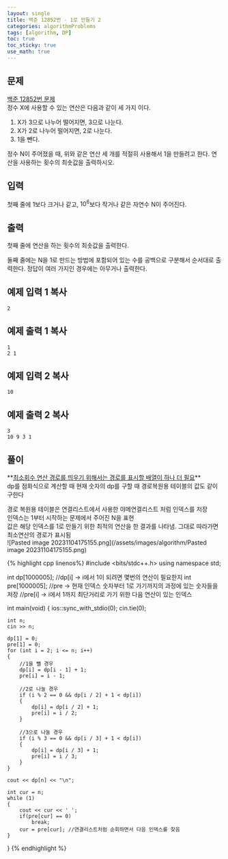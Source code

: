```yaml
---
layout: single
title: 백준 12852번 - 1로 만들기 2
categories: algorithmProblems
tags: [algorithm, DP]
toc: true
toc_sticky: true
use_math: true
---
```


## 문제
[백준 12852번 문제](https://www.acmicpc.net/problem/12852) <br>
정수 X에 사용할 수 있는 연산은 다음과 같이 세 가지 이다.

1. X가 3으로 나누어 떨어지면, 3으로 나눈다.
2. X가 2로 나누어 떨어지면, 2로 나눈다.
3. 1을 뺀다.

정수 N이 주어졌을 때, 위와 같은 연산 세 개를 적절히 사용해서 1을 만들려고 한다. 연산을 사용하는 횟수의 최솟값을 출력하시오.

## 입력

첫째 줄에 1보다 크거나 같고, $10^6$보다 작거나 같은 자연수 N이 주어진다.

## 출력

첫째 줄에 연산을 하는 횟수의 최솟값을 출력한다.

둘째 줄에는 N을 1로 만드는 방법에 포함되어 있는 수를 공백으로 구분해서 순서대로 출력한다. 정답이 여러 가지인 경우에는 아무거나 출력한다.

## 예제 입력 1 복사

```
2
```

## 예제 출력 1 복사

```
1
2 1
```

## 예제 입력 2 복사

```
10
```

## 예제 출력 2 복사

```
3
10 9 3 1
```

## 풀이
<div class="notice" markdown="1">
**<u>최소회수 연산 경로를 띄우기 위해서는 경로를 표시할 배열이 하나 더 필요</u>** <br>
dp를 점화식으로 계산할 때 현재 숫자의 dp를 구할 때 경로복원용 테이블의 값도 같이 구한다 <br>

경로 복원용 테이블은 연결리스트에서 사용한 야메연결리스트 처럼 인덱스를 저장 <br>
인덱스는 1부터 시작하는 문제에서 주어진 N을 표현 <br>
값은 해당 인덱스를 1로 만들기 위한 최적의 연산을 한 결과를 나타냄. 그대로 따라가면 최소연산의 경로가 표시됨 <br>
![Pasted image 20231104175155.png](/assets/images/algorithm/Pasted image 20231104175155.png)
</div>

{% highlight cpp linenos%}
#include <bits/stdc++.h>
using namespace std;

int dp[1000005];	//dp[i] -> i에서 1이 되려면 몇번의 연산이 필요한지
int pre[1000005];	//pre -> 현재 인덱스 숫자부터 1로 가기까지의 과정에 있는 숫자들을 저장
					//pre[i] -> i에서 1까지 최단거리로 가기 위한 다음 연산이 있는 인덱스

int main(void) 
{
	ios::sync_with_stdio(0);
	cin.tie(0);

	int n;
	cin >> n;
	
	dp[1] = 0;
	pre[1] = 0;
	for (int i = 2; i <= n; i++)
	{
		//1을 뺄 경우
		dp[i] = dp[i - 1] + 1;
		pre[i] = i - 1;

		//2로 나눌 경우
		if (i % 2 == 0 && dp[i / 2] + 1 < dp[i])
		{
			dp[i] = dp[i / 2] + 1;
			pre[i] = i / 2;
		}

		//3으로 나눌 경우
		if (i % 3 == 0 && dp[i / 3] + 1 < dp[i])
		{
			dp[i] = dp[i / 3] + 1;
			pre[i] = i / 3;
		}
	}

	cout << dp[n] << "\n";

	int cur = n;
	while (1)
	{
		cout << cur << ' ';
		if(pre[cur] == 0)
			break;
		cur = pre[cur];	//연결리스트처럼 순회하면서 다음 인덱스를 찾음
	}
}
{% endhighlight %}